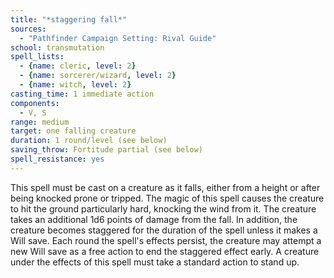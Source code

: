 ```yaml
---
title: "*staggering fall*"
sources:
  - "Pathfinder Campaign Setting: Rival Guide"
school: transmutation
spell_lists:
  - {name: cleric, level: 2}
  - {name: sorcerer/wizard, level: 2}
  - {name: witch, level: 2}
casting_time: 1 immediate action
components:
  - V, S
range: medium
target: one falling creature
duration: 1 round/level (see below)
saving_throw: Fortitude partial (see below)
spell_resistance: yes
---
```


This spell must be cast on a creature as it falls, either from a height or after being knocked prone or tripped. The magic of this spell causes the creature to hit the ground particularly hard, knocking the wind from it. The creature takes an additional 1d6 points of damage from the fall. In addition, the creature becomes staggered for the duration of the spell unless it makes a Will save. Each round the spell's effects persist, the creature may attempt a new Will save as a free action to end the staggered effect early. A creature under the effects of this spell must take a standard action to stand up.
